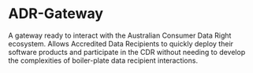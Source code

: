# ADR-Gateway
A gateway ready to interact with the Australian Consumer Data Right ecosystem. Allows Accredited Data Recipients to quickly deploy their software products and participate in the CDR without needing to develop the complexities of boiler-plate data recipient interactions.
